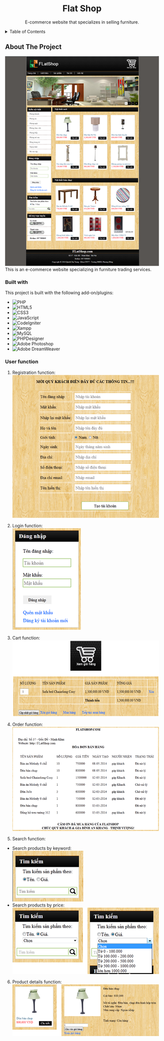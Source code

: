 <!-- PROJECT NAME -->
<div align="center">
  <h1 align="center">Flat Shop</h1>
  <p align="center">
    E-commerce website that specializes in selling furniture.
  </p>
</div>

<!-- TABLE OF CONTENTS -->
<details>
  <summary>Table of Contents</summary>
  <ol>
    <li>
      <a href="#about-the-project">About The Project</a>
      <ul>
        <li><a href="#built-with">Built With</a></li>
        <li><a href="#user-interface">User Function</a></li>
      </ul>
    </li>
    <li>
      <a href="#getting-started">Getting Started</a>
      <ul>
        <li><a href="#prerequisites">Prerequisites</a></li>
        <li><a href="#installation">Installation</a></li>
      </ul>
    </li>
    <li><a href="#sitemap">Sitemap</a></li>
    <li><a href="#contributing">Contributing</a></li>
    <li><a href="#contact">Contact</a></li>
    <li>
      <a href="#getting-started-with-create-react-app">Getting Started with Create React App</a>
    </li>
  </ol>
</details>

<!-- ABOUT THE PROJECT -->
## About The Project
![Product Screenshot](./public/img/product-screenshot.png "Product Screenshot")
This is an e-commerce website specializing in furniture trading services.

<!-- BUILT WITH -->
### Built with
This project is built with the following add-on/plugins:
- ![PHP](https://img.shields.io/badge/PHP-777BB4?style=flat&logo=php&logoColor=white)
- ![HTML5](https://img.shields.io/badge/HTML5-E34F26?style=flat&logo=html5&logoColor=white)
- ![CSS3](https://img.shields.io/badge/CSS3-1572B6?style=flat&logo=css3&logoColor=white)
- ![JavaScript](https://img.shields.io/badge/JavaScript-F7DF1E?style=flat&logo=javascript&logoColor=black)
- ![CodeIgniter](https://img.shields.io/badge/Codeigniter-orange?style=flat&logo=codeigniter&logoColor=white)
- ![Xampp](https://img.shields.io/badge/xampp-%23FB7A24.svg?&style=flat&logo=xampp&logoColor=white)
- ![MySQL](https://img.shields.io/badge/mysql-%2300f.svg?style=flat&logo=mysql&logoColor=white)
- ![PHPDesigner](https://img.shields.io/badge/PHPDesigner-informational?style=flat&logo=phpdesigner&logoColor=white)
- ![Adobe Photoshop](http://img.shields.io/badge/Adobe%20Photoshop-26C9FF?style=flat&logo=adobe-photoshop&logoColor=ffffff)
- ![Adobe DreamWeaver](https://img.shields.io/badge/Adobe%20Dreamweaver-072401?style=flat&logo=Adobe%20Dreamweaver&logoColor=34F400)

<!-- USER FUNCTION -->
### User function
1. Registration function:</br>
![Registration Function](./public/img/registration-function.png "Registration Function")

2. Login function:</br>
![Login Function](./public/img/login-function.png "Login Function")

3. Cart function:</br>
![Cart Function](./public/img/cart-function.png "Cart Function")

4. Order function:</br>
![Order Function](./public/img/order-function.png "Order Function")

5. Search function:</br>
- Search products by keyword:</br>
![Search Profucts By Keyword](./public/img/search-function-by-keyword.png "Search Profucts By Keyword")
- Search products by price:</br>
![Search Profucts By Price](./public/img/search-function-by-price.png "Search Profucts By Price")

6. Product details function:</br>
![Product Details Function](./public/img/product-details-function.png "Product Details Function")
